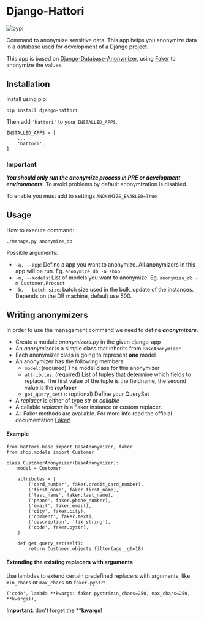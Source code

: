 # Django-Hattori

[![pypi](https://img.shields.io/pypi/v/django-hattori.svg)](https://pypi.python.org/pypi/django-hattori/)


Command to anonymize sensitive data. This app helps you anonymize data in a database used for development of a Django project.

This app is based on [Django-Database-Anonymizer](https://github.com/Blueshoe/Django-Database-Anonymizer), using [Faker](https://github.com/joke2k/faker) to anonymize the values.

## Installation

Install using pip:

```
pip install django-hattori
```

Then add ``'hattori'`` to your ``INSTALLED_APPS``.

```
INSTALLED_APPS = [
    ...
    'hattori',
]
```

### Important

***You should only run the anonymize process in PRE or development environments***. To avoid problems by default anonymization is disabled.

To enable you must add to settings ```ANONYMIZE_ENABLED=True```


## Usage

How to execute command:

    ./manage.py anonymize_db

Possible arguments:

* ```-a, --app```: Define a app you want to anonymize. All anonymizers in this app will be run. Eg. ```anonymize_db -a shop```
* ```-m, --models```: List of models you want to anonymize. Eg. ```anonymize_db -m Customer,Product```
* ```-b, --batch-size```: batch size used in the bulk_update of the instances. Depends on the DB machine, default use 500.


## Writing anonymizers

In order to use the management command we need to define _**anonymizers**_.

* Create a module _anonymizers.py_ in the given django-app
* An _anonymizer_ is a simple class that inherits from ```BaseAnonymizer```
* Each anonymizer class is going to represent **one** model
* An anonymizer has the following members:
    * ```model```: (required) The model class for this anonymizer
    * ```attributes```: (required) List of tuples that determine which fields to replace. The first value of the tuple is the fieldname, the second value is the _**replacer**_
    * ```get_query_set()```: (optional) Define your QuerySet
* A _replacer_ is either of type _str_ or _callable_
* A callable _replacer_ is a Faker instance or custom replacer.
* All Faker methods are available. For more info read the official documentation [Faker!](http://faker.readthedocs.io/en/master/providers.html)


#### Example
```
from hattori.base import BaseAnonymizer, faker
from shop.models import Customer

class CustomerAnonymizer(BaseAnonymizer):
    model = Customer

    attributes = [
        ('card_number', faker.credit_card_number),
        ('first_name', faker.first_name),
        ('last_name', faker.last_name),
        ('phone', faker.phone_number),
        ('email', faker.email),
        ('city', faker.city),
        ('comment', faker.text),
        ('description', 'fix string'),
        ('code', faker.pystr),
    ]

    def get_query_set(self):
        return Customer.objects.filter(age__gt=18)
```

#### Extending the existing replacers with arguments
Use lambdas to extend certain predefined replacers with arguments, like `min_chars` or `max_chars` on `faker.pystr`:

```
('code', lambda **kwargs: faker.pystr(min_chars=250, max_chars=250, **kwargs)),
```

**Important**: don't forget the ****kwargs**!
